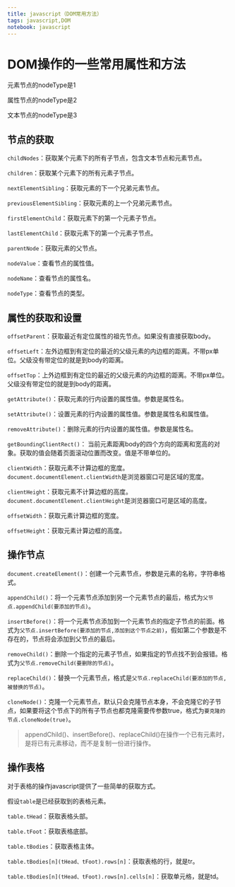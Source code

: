 ```yaml
---
title: javascript（DOM常用方法）
tags: javascript,DOM
notebook: javascript
---
```



# DOM操作的一些常用属性和方法

元素节点的nodeType是1

属性节点的nodeType是2

文本节点的nodeType是3

## 节点的获取

`childNodes`：获取某个元素下的所有子节点，包含文本节点和元素节点。

`children`：获取某个元素下的所有元素子节点。

`nextElementSibling`：获取元素的下一个兄弟元素节点。

`previousElementSibling`：获取元素的上一个兄弟元素节点。

`firstElementChild`：获取元素下的第一个元素子节点。

`lastElementChild`：获取元素下的第一个元素子节点。

`parentNode`：获取元素的父节点。

`nodeValue`：查看节点的属性值。

`nodeName`：查看节点的属性名。

`nodeType`：查看节点的类型。

## 属性的获取和设置

`offsetParent`：获取最近有定位属性的祖先节点。如果没有直接获取body。

`offsetLeft`：左外边框到有定位的最近的父级元素的内边框的距离。不带px单位。父级没有带定位的就是到body的距离。

`offsetTop`：上外边框到有定位的最近的父级元素的内边框的距离。不带px单位。父级没有带定位的就是到body的距离。

`getAttribute()`：获取元素的行内设置的属性值。参数是属性名。

`setAttribute()`：设置元素的行内设置的属性值。参数是属性名和属性值。

`removeAttribute()`：删除元素的行内设置的属性值。参数是属性名。

`getBoundingClientRect()`：  当前元素距离body的四个方向的距离和宽高的对象。获取的值会随着页面滚动位置而改变。值是不带单位的。

`clientWidth`：获取元素不计算边框的宽度。`document.documentElement.clientWidth`是浏览器窗口可是区域的宽度。

`clientHeight`：获取元素不计算边框的高度。`document.documentElement.clientHeight`是浏览器窗口可是区域的高度。

`offsetWidth`：获取元素计算边框的宽度。

`offsetHeight`：获取元素计算边框的高度。

## 操作节点

`document.createElement()`：创建一个元素节点，参数是元素的名称，字符串格式。

`appendChild()`：将一个元素节点添加到另一个元素节点的最后，格式为`父节点.appendChild(要添加的节点)`。

`insertBefore()`：将一个元素节点添加到一个元素节点的指定子节点的前面。格式为`父节点.insertBefore(要添加的节点,添加到这个节点之前)`，假如第二个参数是不存在的，节点将会添加到父节点的最后。

`removeChild()`：删除一个指定的元素子节点，如果指定的节点找不到会报错。格式为`父节点.removeChild(要删除的节点)`。

`replaceChild()`：替换一个元素节点，格式是`父节点.replaceChild(要添加的节点,被替换的节点)`。

`cloneNode()`：克隆一个元素节点，默认只会克隆节点本身，不会克隆它的子节点，如果要将这个节点下的所有子节点也都克隆需要传参数true，格式为`要克隆的节点.cloneNode(true)`。

> appendChild()、insertBefore()、replaceChild()在操作一个已有元素时，是将已有元素移动，而不是复制一份进行操作。

## 操作表格

对于表格的操作javascript提供了一些简单的获取方式。

假设`table`是已经获取到的表格元素。

`table.tHead`：获取表格头部。

`table.tFoot`：获取表格底部。

`table.tBodies`：获取表格主体。

`table.tBodies[n](tHead、tFoot).rows[n]`：获取表格的行，就是tr。

`table.tBodies[n](tHead、tFoot).rows[n].cells[n]`：获取单元格，就是td。
